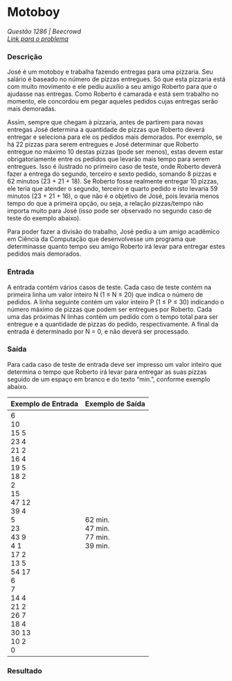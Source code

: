 # Motoboy
*Questão 1286 | Beecrowd*   
*[Link para o problema](https://www.beecrowd.com.br/repository/UOJ_1286.html)*

### Descrição

José é um motoboy e trabalha fazendo entregas para uma pizzaria. Seu salário é baseado no número de pizzas entregues. Só que esta pizzaria está com muito movimento e ele pediu auxílio a seu amigo Roberto para que o ajudasse nas entregas. Como Roberto é camarada e está sem trabalho no momento, ele concordou em pegar aqueles pedidos cujas entregas serão mais demoradas.

Assim, sempre que chegam à pizzaria, antes de partirem para novas entregas José determina a quantidade de pizzas que Roberto deverá entregar e seleciona para ele os pedidos mais demorados. Por exemplo, se há 22 pizzas para serem entregues e José determinar que Roberto entregue no máximo 10 destas pizzas (pode ser menos), estas devem estar obrigatoriamente entre os pedidos que levarão mais tempo para serem entregues. Isso é ilustrado no primeiro caso de teste, onde Roberto deverá fazer a entrega do segundo, terceiro e sexto pedido, somando 8 pizzas e 62 minutos (23 + 21 + 18). Se Roberto fosse realmente entregar 10 pizzas, ele teria que atender o segundo, terceiro e quarto pedido e isto levaria 59 minutos (23 + 21 + 16), o que não é o objetivo de José, pois levaria menos tempo do que a primeira opção, ou seja, a relação pizzas/tempo não importa muito para José (isso pode ser observado no segundo caso de teste do exemplo abaixo).

Para poder fazer a divisão do trabalho, José pediu a um amigo acadêmico em Ciência da Computação que desenvolvesse um programa que determinasse quanto tempo seu amigo Roberto irá levar para entregar estes pedidos mais demorados.

### Entrada

A entrada contém vários casos de teste. Cada caso de teste contém na primeira linha um valor inteiro N (1 ≤ N ≤ 20) que indica o número de pedidos. A linha seguinte contém um valor inteiro P (1 ≤ P ≤ 30) indicando o número máximo de pizzas que podem ser entregues por Roberto. Cada uma das próximas N linhas contém um pedido com o tempo total para ser entregue e a quantidade de pizzas do pedido, respectivamente. A final da entrada é determinado por N = 0, e não deverá ser processado.

### Saída

Para cada caso de teste de entrada deve ser impresso um valor inteiro que determina o tempo que Roberto irá levar para entregar as suas pizzas seguido de um espaço em branco e do texto “min.”, conforme exemplo abaixo.

| **Exemplo de Entrada** | **Exemplo de Saída** |
|-----------|-----------|
|6<br>10<br>15 5<br>23 4<br>21 2<br>16 4<br>19 5<br>18 2<br>2<br>15<br>47 12<br>39 4<br>5<br>23<br>43 9<br>4 1<br>17 2<br>13 5<br>54 17<br>6<br>7<br>14 4<br>21 2<br>26 7<br>18 4<br>30 13<br>10 2<br>0|62 min.<br>47 min.<br>77 min.<br>39 min.|

### Resultado